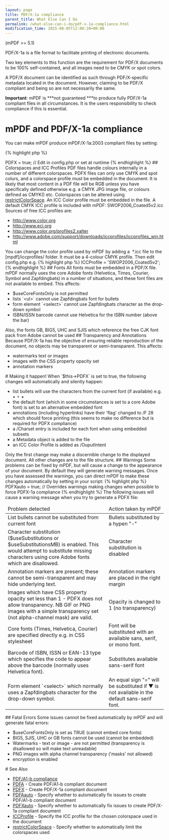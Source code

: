 ```yaml
---
layout: page
title: PDF/X-1a compliance
parent_title: What Else Can I Do
permalink: /what-else-can-i-do/pdf-x-1a-compliance.html
modification_time: 2015-08-05T12:00:20+00:00
---
```


(mPDF >= 5.1)

PDF/X-1a is a file format to facilitate printing of electronic documents.

Two key elements to this function are the requirement for PDF/X documents to be 100% self-contained, and all images need to be CMYK or spot colors.

A PDF/X document can be identified as such through PDF/X-specific metadata located in the document. However, claiming to be PDF/X compliant and being so are not necessarily the same.

**Important**: mPDF is ***not guaranteed ***to produce fully PDF/X-1a compliant files in all circumstances. It is the users responsibility to check compliance if this is essential.

# mPDF and PDF/X-1a compliance

You can make mPDF produce mPDF/X-1a:2003 compliant files by setting:

{% highlight php %}
<?php

$this->PDFX = true; // Edit in config.php or set at runtime
{% endhighlight %}

## Colorspaces and ICC Profiles

PDF files handle colours internally in a number of different colorspaces. PDFX files can only use CMYK and spot colurs, and a colorspace profile must be embedded in the document.

It is likely that most content in a PDF file will be RGB unless you have specifically defined otherwise e.g. a CMYK JPG image file, or colours defined as CMYK() etc.

Colorspaces can be altered using <a href="{{ "/reference/mpdf-variables/restrictcolorspace.html" | prepend: site.baseurl }}">restrictColorSpace</a>.

An ICC Color profile must be embedded in the file.

A default CMYK ICC profile is included with mPDF: SWOP2006_Coated5v2.icc

Sources of free ICC profiles are:

<ul>
<li><a href="http://www.color.org/">http://www.color.org</a></li>
<li><a href="http://www.eci.org/">http://www.eci.org</a> </li>
<li><a href="http://www.color.org/profiles2.xalter">http://www.color.org/profiles2.xalter </a></li>
<li><a href="http://www.adobe.com/support/downloads/iccprofiles/iccprofiles_win.html">http://www.adobe.com/support/downloads/iccprofiles/iccprofiles_win.html </a></li>
</ul>

You can change the color profile used by mPDF by adding a  <span class="filename">*.icc</span> file to the <span class="filename">[mpdf]/iccprofiles/</span> folder. It must be a 4-colour CMYK profile. Then edit <span class="filename">config.php</span> e.g.

{% highlight php %}
<?php

$this->ICCProfile = 'SWOP2006_Coated5v2';
{% endhighlight %}

## Fonts

All fonts must be embedded in a PDF/X file. mPDF normally uses the core Adobe fonts (Helvetica, Times, Courier, Symbol and Zapfdingbats) in a number of situations, and these font files are not available to embed. This affects:

<ul>
<li><span class="parameter">$useCoreFontsOnly</span> is not permitted</li>
<li>lists `&lt;ul&gt;` cannot use Zapfdingbats font for bullets</li>
<li>form element `&lt;select&gt;` cannot use Zapfdingbats character as the drop-down symbol</li>
<li>ISBN/ISSN barcode cannot use Helvetica for the ISBN number (above the bar)</li>
</ul>

Also, the fonts GB, BIG5, UHC and SJIS which reference the free CJK font pack from Adobe cannot be used

## Transparency and Annotations

Because PDF/X-1a has the objective of ensuring reliable reproduction of the document, no objects may be transparent or semi-transparent. This affects:

<ul>
<li>watermarks text or images</li>
<li>images with the CSS property <span class="parameter">opacity</span> set</li>
<li>annotation markers</li>
</ul>

# Making it happen!

When `$this->PDFX` is set to true, the following changes will automatically and silently happen:

<ul>
<li>list bullets will use the characters from the current font (if available) e.g. • ⚬ ▪ </li>
<li>the default font (which in some circumstances is set to a core Adobe font) is set to an alternative embedded font</li>
<li>annotations (including hyperlinks) have their 'flag' changed to /F 28 which should force printing (this seems to make no difference but is required for PDFX compliance)</li>
<li>a /Charset entry is included for each font when using embedded subsets</li>
<li>a Metadata object is added to the file </li>
<li>an ICC Color Profile is added as /OuputIntent</li>
</ul>

Only the first change may make a discernible change to the displayed document. All other changes are to the file structure.

## Warnings

Some problems can be fixed by mPDF, but will cause a change to the appearance of your document. By default they will generate warning messages. Once you have assessed the warnings, you can direct mPDF to make these changes automatically by setting in your script:

{% highlight php %}
<?php

$mpdf->PDFXauto = true; // Overrides warnings making changes when possible to force PDFX-1a compliance
{% endhighlight %}

The following issues will cause a warning message when you try to generate a PDFX file:

<table class="table"> <thead>
<tr>
<td>Problem detected</td>
<td>Action taken by mPDF</td>
</tr>
</thead> <tbody>
<tr>
<td>List bullets cannot be substituted from current font</td>
<td>Bullets substituted by a hypen "-"</td>
</tr>
<tr>
<td>

Character substitution (<span class="parameter">$useSubstitutions</span> or <span class="parameter">$useSubstitutionsMB</span>) is enabled.

This would attempt to substitute missing characters using core Adobe fonts which are disallowed.

</td>
<td>Character substitution is disabled

</td>
</tr>
<tr>
<td>Annotation markers are present; these cannot be semi-transparent and may hide underlying text.</td>
<td>Annotation markers are placed in the right margin</td>
</tr>
<tr>
<td>

Images which have CSS property opacity set less than 1 - PDFX does not allow transparency.

NB GIF or PNG images with a simple transparency set (not alpha-channel mask) are valid.

</td>
<td>Opacity is changed to 1 (no transparency)</td>
</tr>
<tr>
<td>Core fonts (Times, Helvetica, Courier) are specified directly e.g. in CSS stylesheet</td>
<td>Font will be substituted with an available sans, serif, or mono font.</td>
</tr>
<tr>
<td>Barcode of ISBN, ISSN or EAN-13 type which specifies the code to appear above the barcode (normally uses Helvetica font).</td>
<td>Substitutes available sans-serif font</td>
</tr>
<tr>
<td>Form element `&lt;select&gt;` which normally uses a Zapfdingbats character for the drop-down symbol.</td>
<td>An equal sign "=" will be substituted if ▼ is not available in the default sans-serif font.</td>
</tr>
</tbody> </table>

## Fatal Errors

Some issues cannot be fixed automatically by mPDF and will generate fatal errors:

<ul>
<li><span class="parameter">$useCoreFontsOnly</span> is set as <span class="smallblock">TRUE</span> (cannot embed core fonts)</li>
<li>BIG5, SJIS, UHC or GB fonts cannot be used (cannot be embedded)</li>
<li>Watermarks - text or image - are not permitted (transparency is disallowed so will make text unreadable)</li>
<li>PNG images with alpha channel transparency ('masks' not allowed)</li>
<li>encryption is enabled</li>
</ul>

# See Also

<ul>
<li class="manual_boxlist"><a href="{{ "/what-else-can-i-do/pdf-a1-b-compliance.html" | prepend: site.baseurl }}">PDF/A1-b compliance</a></li>
<li class="manual_boxlist"><a href="{{ "/reference/mpdf-variables/pdfa.html" | prepend: site.baseurl }}">PDFA</a> - Create PDF/A1-b compliant document</li>
<li class="manual_boxlist"><a href="{{ "/reference/mpdf-variables/pdfx.html" | prepend: site.baseurl }}">PDFX</a> - Create PDF/X-1a compliant document</li>
<li class="manual_boxlist"><a href="{{ "/reference/mpdf-variables/pdfaauto.html" | prepend: site.baseurl }}">PDFAauto</a> - Specify whether to automatically fix issues to create PDF/A1-b compliant document</li>
<li class="manual_boxlist"><a href="{{ "/reference/mpdf-variables/pdfxauto.html" | prepend: site.baseurl }}">PDFXauto</a> - Specify whether to automatically fix issues to create PDF/X-1a compliant document</li>
<li class="manual_boxlist"><a href="{{ "/reference/mpdf-variables/iccprofile.html" | prepend: site.baseurl }}">ICCProfile</a> - Specify the ICC profile for the chosen colorspace used in the document</li>
<li class="manual_boxlist"><a href="{{ "/reference/mpdf-variables/restrictcolorspace.html" | prepend: site.baseurl }}">restrictColorSpace</a> - Specify whether to automatically limit the colorspaces used</li>
</ul>
